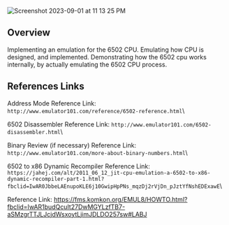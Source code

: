 ![Screenshot 2023-09-01 at 11 13 25 PM](https://github.com/SpinnerX/CPU-Emulator/assets/56617292/61fdc862-4e73-4982-a188-b6eef3f6c043)

## Overview
Implementing an emulation for the 6502 CPU. Emulating how CPU is designed, and implemented. Demonstrating how the 6502 cpu works internally, by actually emulating the 6502 CPU process.

## References Links

Address Mode Reference Link: `http://www.emulator101.com/reference/6502-reference.html`\

6502 Disassembler Reference Link: `http://www.emulator101.com/6502-disassembler.html`\

Binary Review (if necessary) Reference Link: `http://www.emulator101.com/more-about-binary-numbers.html`\

6502 to x86 Dynamic Recompiler Reference Link: `https://jahej.com/alt/2011_06_12_jit-cpu-emulation-a-6502-to-x86-dynamic-recompiler-part-1.html?fbclid=IwAR0JbbeLAEnupoKLE6j10GwipHpPNs_mqzDj2rVjDn_pJztYfNshEDExawE`\

Reference Link: https://fms.komkon.org/EMUL8/HOWTO.html?fbclid=IwAR1budQcuIt27DwMGYLzfTB7-aSMzgrTTJLJcjdWsxoytLjimJDLDO257sw#LABJ
